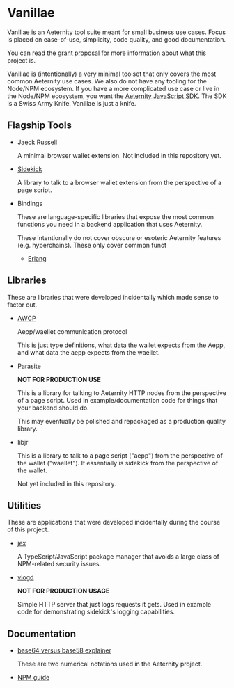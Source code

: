 # Vanillae

Vanillae is an Aeternity tool suite meant for small business use cases.  Focus
is placed on ease-of-use, simplicity, code quality, and good documentation.

You can read the [grant
proposal](https://forum.aeternity.com/t/active-application-vanillae/10638) for
more information about what this project is.

Vanillae is (intentionally) a very minimal toolset that only covers the most
common Aeternity use cases.  We also do not have any tooling for the Node/NPM
ecosystem. If you have a more complicated use case or live in the Node/NPM
ecosystem, you want the [Aeternity JavaScript
SDK](https://github.com/aeternity/aepp-sdk-js). The SDK is a Swiss Army Knife.
Vanillae is just a knife.

## Flagship Tools

-   Jaeck Russell

    A minimal browser wallet extension. Not included in this repository yet.

-   [Sidekick](./sidekick/)

    A library to talk to a browser wallet extension from the perspective of a
    page script.

-   Bindings

    These are language-specific libraries that expose the most common functions you
    need in a backend application that uses Aeternity.

    These intentionally do not cover obscure or esoteric Aeternity features
    (e.g. hyperchains).  These only cover common funct

    - [Erlang](./bindings/erlang/)


## Libraries

These are libraries that were developed incidentally which made sense to factor
out.

-   [AWCP](./libs/awcp/)

    Aepp/waellet communication protocol

    This is just type definitions, what data the wallet expects from the Aepp,
    and what data the aepp expects from the waellet.

-   [Parasite](./libs/parasite/)

    **NOT FOR PRODUCTION USE**

    This is a library for talking to Aeternity HTTP nodes from the perspective
    of a page script.  Used in example/documentation code for things that your
    backend should do.

    This may eventually be polished and repackaged as a production quality
    library.

-   libjr

    This is a library to talk to a page script ("aepp") from the perspective of
    the wallet ("waellet"). It essentially is sidekick from the perspective of
    the wallet.

    Not yet included in this repository.


## Utilities

These are applications that were developed incidentally during the course of
this project.

-   [jex](./utils/jex/)

    A TypeScript/JavaScript package manager that avoids a large class of
    NPM-related security issues.

-   [vlogd](./utils/vlogd/)

    **NOT FOR PRODUCTION USAGE**

    Simple HTTP server that just logs requests it gets. Used in example code
    for demonstrating sidekick's logging capabilities.

## Documentation

-   [base64 versus base58 explainer](./docs/baseN/)

    These are two numerical notations used in the Aeternity project.

-   [NPM guide](./docs/npm-misc/)
